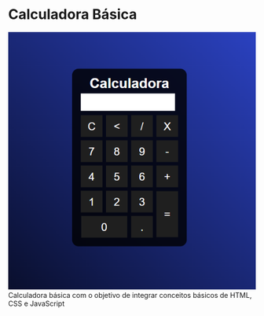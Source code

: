 # Calculadora Básica
![Calcuradora](calculadora.png)
Calculadora básica com o objetivo de integrar conceitos básicos de HTML, CSS e JavaScript